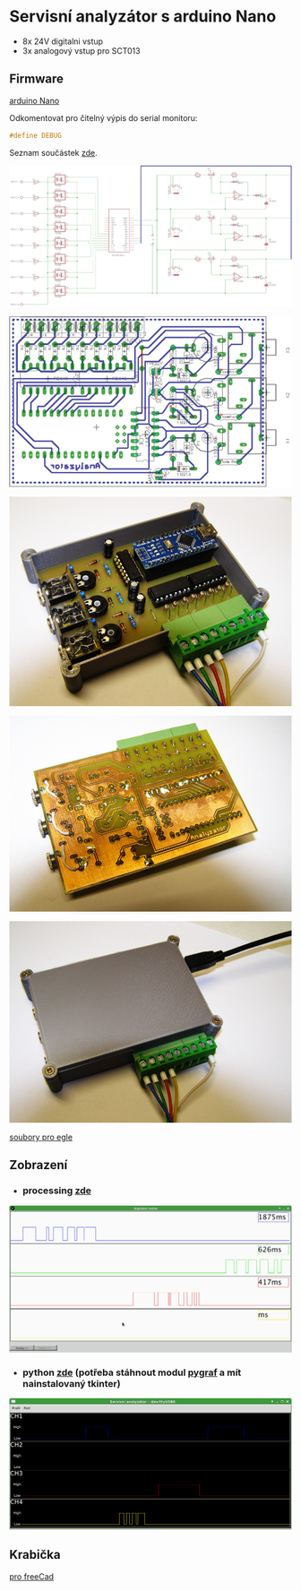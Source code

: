 # Servisní analyzátor s arduino Nano

* 8x 24V digitalni vstup
* 3x analogový vstup pro SCT013

## Firmware

[arduino Nano](./sa.ino)

Odkomentovat pro čitelný výpis do serial monitoru:
```c++
#define DEBUG
```

Seznam součástek [zde](./eagle/partlist.txt).

![](./img/schema.png?raw=true "Schéma")

![](./img/deska.png?raw=true "Deska")

![](./img/sa2.png?raw=true "Strana soucastek")

![](./img/sa3.png?raw=true "Strana spoju")

![](./img/sa.png?raw=true "Sestaveno")

[soubory pro egle](./eagle)

## Zobrazení

* ### processing [zde](./processing/sa_java.pde)

![](./img/sa_java_scr.png?raw=true "Processing")

* ### python [zde](./sa.pyw) (potřeba stáhnout modul [pygraf](../pygraf/pygraf.py) a mít nainstalovaný tkinter)

![](./img/sa_scr.png?raw=true "SaPy")

## Krabička

[pro freeCad](./freeCad)